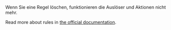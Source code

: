 Wenn Sie eine Regel löschen, funktionieren die Auslöser und Aktionen nicht mehr.

Read more about rules in [the official documentation](https://docs.firefly-iii.org/advanced-concepts/rules).